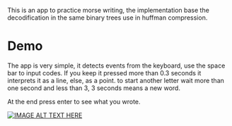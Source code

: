 This is an app to practice morse writing, the implementation base the decodification in the same binary trees use in huffman compression.

# Demo
The app is very simple, it detects events from the keyboard, use the space bar to input codes. If you keep it pressed more than 0.3 seconds it interprets it as a line, else, as a point. to start another letter wait more than one second and less than 3, 3 seconds means a new word.

At the end press enter to see what you wrote.

[![IMAGE ALT TEXT HERE](https://img.youtube.com/vi/DHCtswWB0zo/0.jpg)](https://www.youtube.com/watch?v=DHCtswWB0zo)
